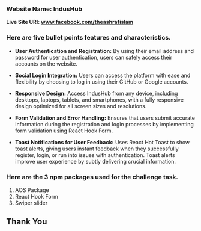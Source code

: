 ### Website Name: IndusHub

 **Live Site URl: www.facebook.com/theashrafislam**

### **Here are five bullet points features and characteristics.**

* **User Authentication and Registration:** By using their email address and password for user authentication, users can safely access their accounts on the website.

* **Social Login Integration:** Users can access the platform with ease and flexibility by choosing to log in using their GitHub or Google accounts.

* **Responsive Design:** Access IndusHub from any device, including desktops, laptops, tablets, and smartphones, with a fully responsive design optimized for all screen sizes and resolutions.

* **Form Validation and Error Handling:** Ensures that users submit accurate information during the registration and login processes by implementing form validation using React Hook Form.

* **Toast Notifications for User Feedback:** Uses React Hot Toast to show toast alerts, giving users instant feedback when they successfully register, login, or run into issues with authentication. Toast alerts improve user experience by subtly delivering crucial information.

### Here are the 3 npm packages used for the challenge task.

1. AOS Package
2. React Hook Form
3. Swiper slider


## Thank You